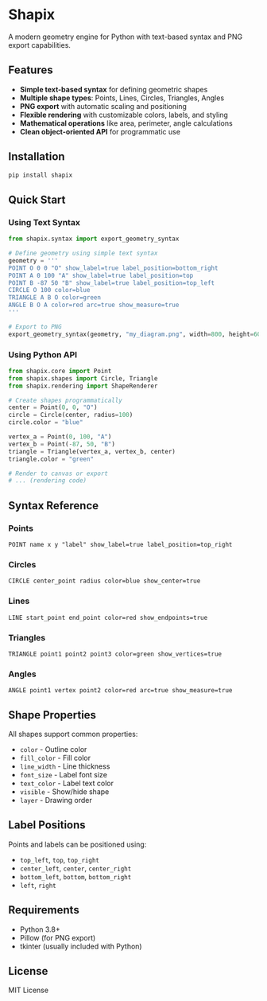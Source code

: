 # Shapix

A modern geometry engine for Python with text-based syntax and PNG export capabilities.

## Features

- **Simple text-based syntax** for defining geometric shapes
- **Multiple shape types**: Points, Lines, Circles, Triangles, Angles
- **PNG export** with automatic scaling and positioning
- **Flexible rendering** with customizable colors, labels, and styling
- **Mathematical operations** like area, perimeter, angle calculations
- **Clean object-oriented API** for programmatic use

## Installation

```bash
pip install shapix
```

## Quick Start

### Using Text Syntax

```python
from shapix.syntax import export_geometry_syntax

# Define geometry using simple text syntax
geometry = '''
POINT O 0 0 "O" show_label=true label_position=bottom_right
POINT A 0 100 "A" show_label=true label_position=top
POINT B -87 50 "B" show_label=true label_position=top_left
CIRCLE O 100 color=blue
TRIANGLE A B O color=green
ANGLE B O A color=red arc=true show_measure=true
'''

# Export to PNG
export_geometry_syntax(geometry, "my_diagram.png", width=800, height=600)
```

### Using Python API

```python
from shapix.core import Point
from shapix.shapes import Circle, Triangle
from shapix.rendering import ShapeRenderer

# Create shapes programmatically  
center = Point(0, 0, "O")
circle = Circle(center, radius=100)
circle.color = "blue"

vertex_a = Point(0, 100, "A")
vertex_b = Point(-87, 50, "B") 
triangle = Triangle(vertex_a, vertex_b, center)
triangle.color = "green"

# Render to canvas or export
# ... (rendering code)
```

## Syntax Reference

### Points
```
POINT name x y "label" show_label=true label_position=top_right
```

### Circles
```
CIRCLE center_point radius color=blue show_center=true
```

### Lines
```
LINE start_point end_point color=red show_endpoints=true
```

### Triangles  
```
TRIANGLE point1 point2 point3 color=green show_vertices=true
```

### Angles
```
ANGLE point1 vertex point2 color=red arc=true show_measure=true
```

## Shape Properties

All shapes support common properties:
- `color` - Outline color
- `fill_color` - Fill color  
- `line_width` - Line thickness
- `font_size` - Label font size
- `text_color` - Label text color
- `visible` - Show/hide shape
- `layer` - Drawing order

## Label Positions

Points and labels can be positioned using:
- `top_left`, `top`, `top_right`
- `center_left`, `center`, `center_right` 
- `bottom_left`, `bottom`, `bottom_right`
- `left`, `right`

## Requirements

- Python 3.8+
- Pillow (for PNG export)
- tkinter (usually included with Python)

## License

MIT License
